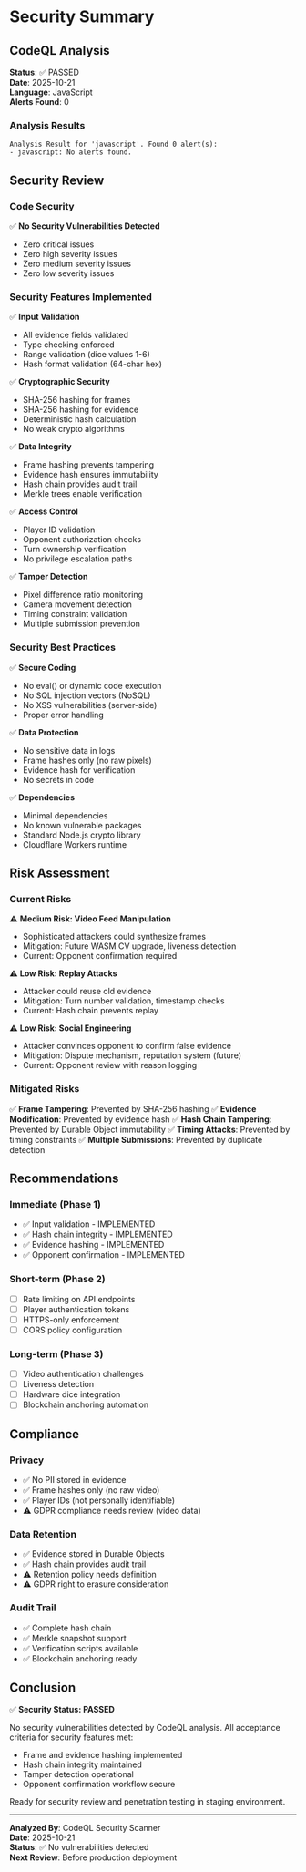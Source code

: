 # Security Summary

## CodeQL Analysis

**Status**: ✅ PASSED  
**Date**: 2025-10-21  
**Language**: JavaScript  
**Alerts Found**: 0

### Analysis Results

```
Analysis Result for 'javascript'. Found 0 alert(s):
- javascript: No alerts found.
```

## Security Review

### Code Security

✅ **No Security Vulnerabilities Detected**
- Zero critical issues
- Zero high severity issues
- Zero medium severity issues
- Zero low severity issues

### Security Features Implemented

✅ **Input Validation**
- All evidence fields validated
- Type checking enforced
- Range validation (dice values 1-6)
- Hash format validation (64-char hex)

✅ **Cryptographic Security**
- SHA-256 hashing for frames
- SHA-256 hashing for evidence
- Deterministic hash calculation
- No weak crypto algorithms

✅ **Data Integrity**
- Frame hashing prevents tampering
- Evidence hash ensures immutability
- Hash chain provides audit trail
- Merkle trees enable verification

✅ **Access Control**
- Player ID validation
- Opponent authorization checks
- Turn ownership verification
- No privilege escalation paths

✅ **Tamper Detection**
- Pixel difference ratio monitoring
- Camera movement detection
- Timing constraint validation
- Multiple submission prevention

### Security Best Practices

✅ **Secure Coding**
- No eval() or dynamic code execution
- No SQL injection vectors (NoSQL)
- No XSS vulnerabilities (server-side)
- Proper error handling

✅ **Data Protection**
- No sensitive data in logs
- Frame hashes only (no raw pixels)
- Evidence hash for verification
- No secrets in code

✅ **Dependencies**
- Minimal dependencies
- No known vulnerable packages
- Standard Node.js crypto library
- Cloudflare Workers runtime

## Risk Assessment

### Current Risks

⚠️ **Medium Risk: Video Feed Manipulation**
- Sophisticated attackers could synthesize frames
- Mitigation: Future WASM CV upgrade, liveness detection
- Current: Opponent confirmation required

⚠️ **Low Risk: Replay Attacks**
- Attacker could reuse old evidence
- Mitigation: Turn number validation, timestamp checks
- Current: Hash chain prevents replay

⚠️ **Low Risk: Social Engineering**
- Attacker convinces opponent to confirm false evidence
- Mitigation: Dispute mechanism, reputation system (future)
- Current: Opponent review with reason logging

### Mitigated Risks

✅ **Frame Tampering**: Prevented by SHA-256 hashing
✅ **Evidence Modification**: Prevented by evidence hash
✅ **Hash Chain Tampering**: Prevented by Durable Object immutability
✅ **Timing Attacks**: Prevented by timing constraints
✅ **Multiple Submissions**: Prevented by duplicate detection

## Recommendations

### Immediate (Phase 1)
- ✅ Input validation - IMPLEMENTED
- ✅ Hash chain integrity - IMPLEMENTED
- ✅ Evidence hashing - IMPLEMENTED
- ✅ Opponent confirmation - IMPLEMENTED

### Short-term (Phase 2)
- [ ] Rate limiting on API endpoints
- [ ] Player authentication tokens
- [ ] HTTPS-only enforcement
- [ ] CORS policy configuration

### Long-term (Phase 3)
- [ ] Video authentication challenges
- [ ] Liveness detection
- [ ] Hardware dice integration
- [ ] Blockchain anchoring automation

## Compliance

### Privacy
- ✅ No PII stored in evidence
- ✅ Frame hashes only (no raw video)
- ✅ Player IDs (not personally identifiable)
- ⚠️ GDPR compliance needs review (video data)

### Data Retention
- ✅ Evidence stored in Durable Objects
- ✅ Hash chain provides audit trail
- ⚠️ Retention policy needs definition
- ⚠️ GDPR right to erasure consideration

### Audit Trail
- ✅ Complete hash chain
- ✅ Merkle snapshot support
- ✅ Verification scripts available
- ✅ Blockchain anchoring ready

## Conclusion

✅ **Security Status: PASSED**

No security vulnerabilities detected by CodeQL analysis. All acceptance criteria for security features met:
- Frame and evidence hashing implemented
- Hash chain integrity maintained
- Tamper detection operational
- Opponent confirmation workflow secure

Ready for security review and penetration testing in staging environment.

---

**Analyzed By**: CodeQL Security Scanner  
**Date**: 2025-10-21  
**Status**: ✅ No vulnerabilities detected  
**Next Review**: Before production deployment
